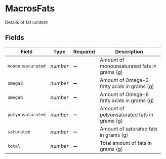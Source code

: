 # MacrosFats

Details of fat content


## Fields

| Field                                       | Type                                        | Required                                    | Description                                 |
| ------------------------------------------- | ------------------------------------------- | ------------------------------------------- | ------------------------------------------- |
| `monounsaturated`                           | *number*                                    | :heavy_minus_sign:                          | Amount of monounsaturated fats in grams (g) |
| `omega3`                                    | *number*                                    | :heavy_minus_sign:                          | Amount of Omega-3 fatty acids in grams (g)  |
| `omega6`                                    | *number*                                    | :heavy_minus_sign:                          | Amount of Omega-6 fatty acids in grams (g)  |
| `polyunsaturated`                           | *number*                                    | :heavy_minus_sign:                          | Amount of polyunsaturated fats in grams (g) |
| `saturated`                                 | *number*                                    | :heavy_minus_sign:                          | Amount of saturated fats in grams (g)       |
| `total`                                     | *number*                                    | :heavy_minus_sign:                          | Total amount of fats in grams (g)           |